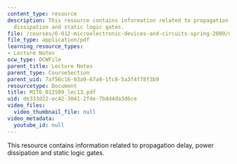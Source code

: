 ```yaml
---
content_type: resource
description: This resource contains information related to propagation delay, power
  dissipation and static logic gates.
file: /courses/6-012-microelectronic-devices-and-circuits-spring-2009/de333d22ec4230412f4e7bdd4da3d6ce_MIT6_012S09_lec13.pdf
file_type: application/pdf
learning_resource_types:
- Lecture Notes
ocw_type: OCWFile
parent_title: Lecture Notes
parent_type: CourseSection
parent_uid: 7af56c16-03a9-67a9-1fc8-5a3f4f78f3b9
resourcetype: Document
title: MIT6_012S09_lec13.pdf
uid: de333d22-ec42-3041-2f4e-7bdd4da3d6ce
video_files:
  video_thumbnail_file: null
video_metadata:
  youtube_id: null
---
```

This resource contains information related to propagation delay, power dissipation and static logic gates.


